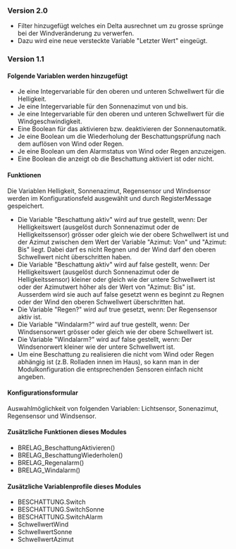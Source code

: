 ### Version 2.0
* Filter hinzugefügt welches ein Delta ausrechnet um zu grosse sprünge bei der Windveränderung zu verwerfen.
* Dazu wird eine neue versteckte Variable "Letzter Wert" eingeügt.

### Version 1.1

#### Folgende Variablen werden hinzugefügt 

* Je eine Integervariable für den oberen und unteren Schwellwert für die Helligkeit.
* Je eine Integervariable für den Sonnenazimut von und bis.
* Je eine Integervariable für den oberen und unteren Schwellwert für die Windgeschwindigkeit.
* Eine Boolean für das aktivieren bzw. deaktivieren der Sonnenautomatik.
* Je eine Boolean um die Wiederholung der Beschattungsprüfung nach dem auflösen von Wind oder Regen.
* Je eine Boolean um den Alarmstatus von Wind oder Regen anzuzeigen.
* Eine Boolean die anzeigt ob die Beschattung aktiviert ist oder nicht.
   
#### Funktionen 

Die Variablen Helligkeit, Sonnenazimut, Regensensor und Windsensor werden im Konfigurationsfeld ausgewählt und durch RegisterMessage gespeichert.
* Die Variable "Beschattung aktiv" wird auf true gestellt, wenn: Der Helligkeitswert (ausgelöst durch Sonnenazimut oder de Helligkeitssensor) grösser oder gleich wie der obere Schwellwert ist und der Azimut zwischen dem Wert der Variable "Azimut: Von" und "Azimut: Bis" liegt. Dabei darf es nicht Regnen und der Wind darf den oberen Schwellwert nicht überschritten haben.
* Die Variable "Beschattung aktiv" wird auf false gestellt, wenn: Der Helligkeitswert (ausgelöst durch Sonnenazimut oder de Helligkeitssensor) kleiner oder gleich wie der untere Schwellwert ist oder der Azimutwert höher als der Wert von "Azimut: Bis" ist. Ausserdem wird sie auch auf false gesetzt wenn es beginnt zu Regnen oder der Wind den oberen Schwellwert überschritten hat.
* Die Variable "Regen?" wird auf true gesetzt, wenn: Der Regensensor aktiv ist.
* Die Variable "Windalarm?" wird auf true gestellt, wenn: Der Windsensorwert grösser oder gleich wie der obere Schwellwert ist.
* Die Variable "Windalarm?" wird auf false gestellt, wenn: Der Windsenorwert kleiner wie der untere Schwellwert ist.
* Um eine Beschattung zu realisieren die nicht vom Wind oder Regen abhängig ist (z.B. Rolladen innen im Haus), so kann man in der Modulkonfiguration die entsprechenden Sensoren einfach nicht angeben.

#### Konfigurationsformular

Auswahlmöglichkeit von folgenden Variablen: Lichtsensor, Sonenazimut, Regensensor und Windsensor.

#### Zusätzliche Funktionen dieses Modules

* BRELAG_BeschattungAktivieren()
* BRELAG_BeschattungWiederholen()
* BRELAG_Regenalarm()
* BRELAG_Windalarm()

#### Zusätzliche Variablenprofile dieses Modules

* BESCHATTUNG.Switch
* BESCHATTUNG.SwitchSonne
* BESCHATTUNG.SwitchAlarm
* SchwellwertWind
* SchwellwertSonne
* SchwellwertAzimut